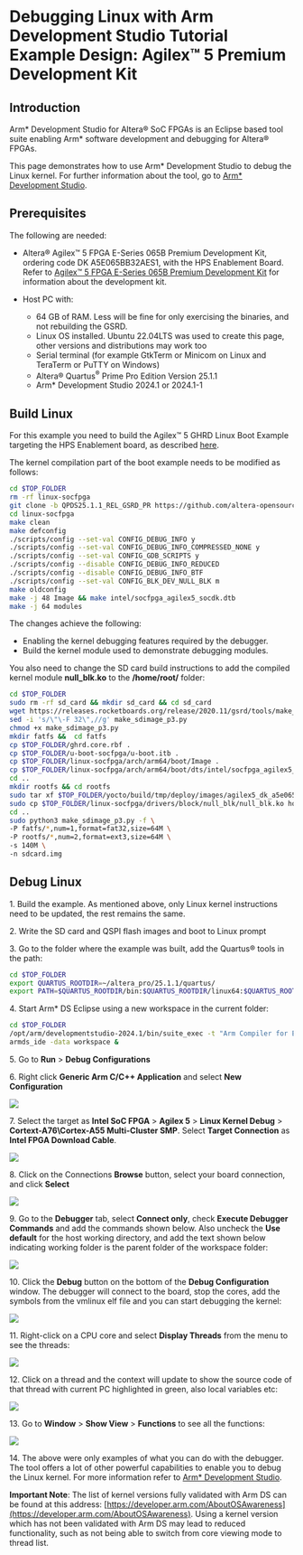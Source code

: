 

# Debugging Linux with Arm Development Studio Tutorial Example Design: Agilex™ 5 Premium Development Kit

## Introduction

Arm* Development Studio for Altera® SoC FPGAs is an Eclipse based tool suite enabling Arm* software development and debugging for Altera® FPGAs.

This page demonstrates how to use Arm* Development Studio to debug the Linux kernel. For further information about the tool, go to [Arm* Development Studio](https://developer.arm.com/Tools%20and%20Software/Arm%20Development%20Studio).

## Prerequisites

The following are needed:

- Altera® Agilex™ 5 FPGA E-Series 065B Premium Development Kit, ordering code DK A5E065BB32AES1, with the HPS Enablement Board. Refer to [Agilex™ 5 FPGA E-Series 065B Premium Development Kit](https://www.intel.com/content/www/us/en/products/details/fpga/development-kits/agilex/a5e065b-premium.html) for information about the development kit.

- Host PC with:
  - 64 GB of RAM. Less will be fine for only exercising the binaries, and not rebuilding the GSRD.
  - Linux OS installed. Ubuntu 22.04LTS was used to create this page, other versions and distributions may work too
  - Serial terminal (for example GtkTerm or Minicom on Linux and TeraTerm or PuTTY on Windows)
  - Altera® Quartus<sup>&reg;</sup> Prime Pro Edition Version 25.1.1
  - Arm* Development Studio 2024.1 or 2024.1-1

## Build Linux

For this example you need to build the Agilex™ 5 GHRD Linux Boot Example targeting the HPS Enablement board, as described [here](https://altera-fpga.github.io/rel-25.1.1/embedded-designs/agilex-5/e-series/premium/boot-examples/ug-linux-boot-agx5e-premium/#boot-from-sd-card). 

The kernel compilation part of the boot example needs to be modified as follows:

```bash
cd $TOP_FOLDER
rm -rf linux-socfpga
git clone -b QPDS25.1.1_REL_GSRD_PR https://github.com/altera-opensource/linux-socfpga
cd linux-socfpga
make clean
make defconfig
./scripts/config --set-val CONFIG_DEBUG_INFO y
./scripts/config --set-val CONFIG_DEBUG_INFO_COMPRESSED_NONE y
./scripts/config --set-val CONFIG_GDB_SCRIPTS y
./scripts/config --disable CONFIG_DEBUG_INFO_REDUCED
./scripts/config --disable CONFIG_DEBUG_INFO_BTF
./scripts/config --set-val CONFIG_BLK_DEV_NULL_BLK m
make oldconfig
make -j 48 Image && make intel/socfpga_agilex5_socdk.dtb
make -j 64 modules
```

The changes achieve the following:

* Enabling the kernel debugging features required by the debugger.
* Build the kernel module used to demonstrate debugging modules.

You also need to change the SD card build instructions to add the compiled kernel module **null_blk.ko** to the **/home/root/** folder:

```bash 
cd $TOP_FOLDER
sudo rm -rf sd_card && mkdir sd_card && cd sd_card
wget https://releases.rocketboards.org/release/2020.11/gsrd/tools/make_sdimage_p3.py
sed -i 's/\"\-F 32\",//g' make_sdimage_p3.py
chmod +x make_sdimage_p3.py
mkdir fatfs &&  cd fatfs
cp $TOP_FOLDER/ghrd.core.rbf .
cp $TOP_FOLDER/u-boot-socfpga/u-boot.itb .
cp $TOP_FOLDER/linux-socfpga/arch/arm64/boot/Image .
cp $TOP_FOLDER/linux-socfpga/arch/arm64/boot/dts/intel/socfpga_agilex5_socdk.dtb .
cd ..
mkdir rootfs && cd rootfs
sudo tar xf $TOP_FOLDER/yocto/build/tmp/deploy/images/agilex5_dk_a5e065bb32aes1/core-image-minimal-agilex5_dk_a5e065bb32aes1.rootfs.tar.gz
sudo cp $TOP_FOLDER/linux-socfpga/drivers/block/null_blk/null_blk.ko home/root/
cd ..
sudo python3 make_sdimage_p3.py -f \
-P fatfs/*,num=1,format=fat32,size=64M \
-P rootfs/*,num=2,format=ext3,size=64M \
-s 140M \
-n sdcard.img
```

## Debug Linux

1\. Build the example. As mentioned above, only Linux kernel instructions need to be updated, the rest remains the same.

2\. Write the SD card and QSPI flash images and boot to Linux prompt

3\. Go to the folder where the example was built, add the Quartus® tools in the path:

```bash
cd $TOP_FOLDER
export QUARTUS_ROOTDIR=~/altera_pro/25.1.1/quartus/
export PATH=$QUARTUS_ROOTDIR/bin:$QUARTUS_ROOTDIR/linux64:$QUARTUS_ROOTDIR/../qsys/bin:$PATH

```

4\. Start Arm* DS Eclipse using a new workspace in the current folder:

```bash
cd $TOP_FOLDER
/opt/arm/developmentstudio-2024.1/bin/suite_exec -t "Arm Compiler for Embedded 6" bash
armds_ide -data workspace &
```

5\. Go to **Run** > **Debug Configurations**

6\. Right click **Generic Arm C/C++ Application** and select **New Configuration**

![](images/01-create-config.png)

7\. Select the target as **Intel SoC FPGA** > **Agilex 5** > **Linux Kernel Debug** > **Cortext-A76\Cortex-A55 Multi-Cluster SMP**. Select **Target Connection** as **Intel FPGA Download Cable**.

![](images/02-debug-config.png)

8\. Click on the Connections **Browse** button, select your board connection, and click **Select**

![](images/03-browse-connection.png)

9\. Go to the **Debugger** tab, select **Connect only**, check **Execute Debugger Commands** and add the commands shown below. Also uncheck the **Use default** for the host working directory, and add the text shown below indicating working folder is the parent folder of the workspace folder:

![](images/04-debugger-config.png)

10\. Click the **Debug** button on the bottom of the **Debug Configuration** window. The debugger will connect to the board, stop the cores, add the symbols from the vmlinux elf file and you can start debugging the kernel:

![](images/05-debug-linux.png)

11\. Right-click on a CPU core and select **Display Threads** from the menu to see the threads:

![](images/06-display-threads.png)

12\. Click on a thread and the context will update to show the source code of that thread with current PC highlighted in green, also local variables etc:

![](images/08-view-thread.png)

13\. Go to **Window** > **Show View** > **Functions** to see all the functions:

![](images/09-view-functions.png)

14\. The above were only examples of what you can do with the debugger. The tool offers a lot of other powerful capabilities to enable you to debug the Linux kernel. For more information refer to [Arm* Development Studio](https://developer.arm.com/Tools%20and%20Software/Arm%20Development%20Studio).

**Important Note**: The list of kernel versions fully validated with Arm DS can be found at this address: [https://developer.arm.com/AboutOSAwareness](https://developer.arm.com/AboutOSAwareness). Using a kernel version which has not been validated with Arm DS may lead to reduced functionality, such as not being able to switch from core viewing mode to thread list.